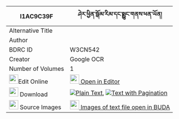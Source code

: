|I1AC9C39F|ཤེར་ཕྱིན་སྒོམ་རིམ་དང་སྨྱུང་གནས་ཕན་ཡོན། 
| --- | --- 
|Alternative Title |
|Author | 
|BDRC ID | W3CN542
|Creator | Google OCR
|Number of Volumes| 1
|<img width="25" src="https://img.icons8.com/color/25/000000/edit-property.png">Edit Online| [<img width="25" src="https://avatars.githubusercontent.com/u/45091458?s=200&v=4"> Open in Editor](http://editor.openpecha.org/I1AC9C39F)
|<img width="25" src="https://img.icons8.com/fluent/48/000000/download-2.png"/>  Download | [![](https://img.icons8.com/color/20/000000/txt.png)Plain Text](https://github.com/Openpecha/I1AC9C39F/releases/download/v1/sherchin_gomrim_dang_nyungne_p_plain_I1AC9C39F.zip), [![](https://img.icons8.com/color/20/000000/txt.png)Text with Pagination](https://github.com/Openpecha/I1AC9C39F/releases/download/v1/sherchin_gomrim_dang_nyungne_p_pages_I1AC9C39F.zip)
|<img width="25" src="https://img.icons8.com/plasticine/100/000000/pictures-folder.png"/>  Source Images | [<img width="25" src="https://library.bdrc.io/icons/BUDA-small.svg"> Images of text file open in BUDA](https://library.bdrc.io/show/bdr:W3CN542)